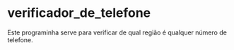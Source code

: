 # verificador_de_telefone

Este  programinha serve para verificar de qual região é qualquer número de telefone.
